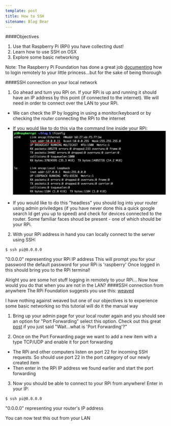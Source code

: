 ```yaml
---
template: post
title: How to SSH
sitename: Blog Bear
---
```


####Objectives
1. Use that Raspberry Pi (RPi) you have collecting dust!
2. Learn how to use SSH on OSX
3. Explore some basic networking

Note: The Raspberry Pi Foundation has done a great job
<a href="https://www.raspberrypi.org/documentation/remote-access/">documenting</a> how to login remotely to your little princess...but for the sake of being thorough

####SSH connection on your local network

1. Go ahead and turn you RPi on. If your RPi is up and running it should have an IP address by this point (if connected to the internet). We will need  in order to connect over the LAN to your RPi.
  - We can check the IP by logging in using a monitor/keyboard or by checking the router connecting the RPi to the internet
  - If you would like to do this via the command line inside your RPi:
<img width="600px" src="../images/find_local_ip.png"></img>

  - If you would like to do this "headless" you should log into your router using admin priviledges (if you have never done this a quick google search ld get you up to speed) and check for devices connected to the router. Some familiar faces shoud be present - one of which should be your RPi.

2. With your RPi address in hand you can locally connect to the server using SSH:
```
$ ssh pi@0.0.0.0
```
"0.0.0.0" representing your RPi IP address
This will prompt you for your password the default password for your RPi is 'raspberry'</ul>
Once logged in this should bring you to the RPi terminal!

Alright you are some hot stuff logging in remotely to your RPi... Now how would you do that when you are not in the LAN?
####SSH connection from anywhere
The RPi Foundation suggests you use this: <a href="https://www.raspberrypi.org/documentation/remote-access/access-over-Internet/internetaccess.md">weaved</a>

I have nothing against weaved but one of our objectives is to experience some basic networking so this tutorial will do it the manual way

1. Bring up your admin page for your local router again and you should see an option for "Port Forwarding" select this option. Check out this great <a href="http://superuser.com/questions/284051/what-is-port-forwarding-and-what-is-it-used-for">post</a> if you just said "Wait...what is 'Port Forwarding'?"

2. Once on the Port Forwarding page we want to add a new item with a type TCP/UDP and enable it for port forwarding
  - The RPi and other computers listen on port 22 for incoming SSH requests. So should use port 22 in the port category of our newly created item
  - Then enter in the RPi IP address we found earlier and start the port forwarding

3. Now you should be able to connect to your RPi from anywhere! Enter in your IP:
  ```
  $ ssh pi@0.0.0.0
  ```
  "0.0.0.0" representing your router's IP address

You can now test this out from your LAN
